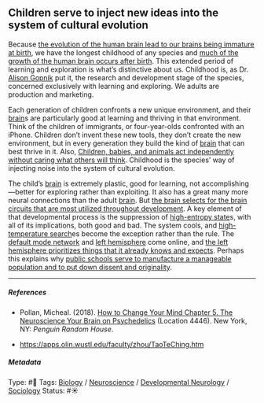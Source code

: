 ## Children serve to inject new ideas into the system of cultural evolution

Because [the evolution of the human brain lead to our brains being immature at birth](The%20evolution%20of%20the%20human%20brain%20lead%20to%20our%20brains%20being%20immature%20at%20birth.md), we have the longest childhood of any species and [much of the growth of the human brain occurs after birth](Much%20of%20the%20growth%20of%20the%20human%20brain%20occurs%20after%20birth.md). This extended period of learning and exploration is what’s distinctive about us. Childhood is, as Dr. [Alison Gopnik]() put it, the research and development stage of the species, concerned exclusively with learning and exploring. We adults are production and marketing.

Each generation of children confronts a new unique environment, and their [brain](Brain.md)s are particularly good at learning and thriving in that environment. Think of the children of immigrants, or four-year-olds confronted with an iPhone. Children don’t invent these new tools, they don’t create the new environment, but in every generation they build the kind of [brain](Brain.md) that can best thrive in it. Also, [Children, babies, and animals act independently without caring what others will think](Children,%20babies,%20and%20animals%20act%20independently%20without%20caring%20what%20others%20will%20think.md). Childhood is the species’ way of injecting noise into the system of cultural evolution.

The child’s [brain](Brain.md) is extremely plastic, good for learning, not accomplishing—better for exploring rather than exploiting. It also has a great many more neural connections than the adult [brain](Brain.md). But [the brain selects for the brain circuits that are most utilized throughout development](The%20brain%20selects%20for%20the%20brain%20circuits%20that%20are%20most%20utilized%20throughout%20development.md). A key element of that developmental process is the suppression of [high-entropy state](High-entropy%20state.md)s, with all of its implications, both good and bad. The system cools, and [high-temperature search](High-temperature%20search.md)es become the exception rather than the rule. The [default mode network](Default%20mode%20network.md) and [left hemisphere](Left%20hemisphere.md) come online, and [the left hemisphere prioritizes things that it already knows and expects](The%20left%20hemisphere%20prioritizes%20things%20that%20it%20already%20knows%20and%20expects.md). Perhaps this explains why [public schools serve to manufacture a manageable population and to put down dissent and originality](Public%20schools%20serve%20to%20manufacture%20a%20manageable%20population%20and%20to%20put%20down%20dissent%20and%20originality.md).

---

##### References

* Pollan, Micheal. (2018). [How to Change Your Mind Chapter 5. The Neuroscience Your Brain on Psychedelics](How%20to%20Change%20Your%20Mind%20Chapter%205.%20The%20Neuroscience%20Your%20Brain%20on%20Psychedelics.md) (Location 4446). New York, NY: *Penguin Random House*. 

* https://apps.olin.wustl.edu/faculty/zhou/TaoTeChing.htm

##### Metadata

Type: #🔴 
Tags: [Biology]() / [Neuroscience](Neuroscience.md) / [Developmental Neurology](Developmental%20Neurology.md) / [Sociology](Sociology.md) 
Status: #☀️ 
